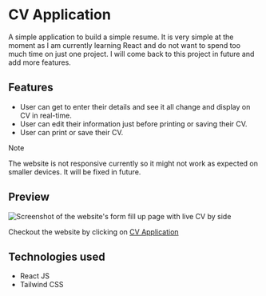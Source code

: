 # CV Application
A simple application to build a simple resume. It is very simple at the moment as I am currently learning React and do not want to spend too much time on just one project.
I will come back to this project in future and add more features.

## Features 
- User can get to enter their details and see it all change and display on CV in real-time.
- User can edit their information just before printing or saving their CV.
- User can print or save their CV.

> [!NOTE]
> The website is not responsive currently so it might not work as expected on smaller devices. It will be fixed in future.

## Preview
![Screenshot of the website's form fill up page with live CV by side](https://github.com/High-Banana/cv-application/assets/138550995/db246f36-8cbe-4433-8bf5-7233c0cee323)

Checkout the website by clicking on [CV Application](https://high-banana.github.io/cv-application/)

## Technologies used
* React JS
* Tailwind CSS
